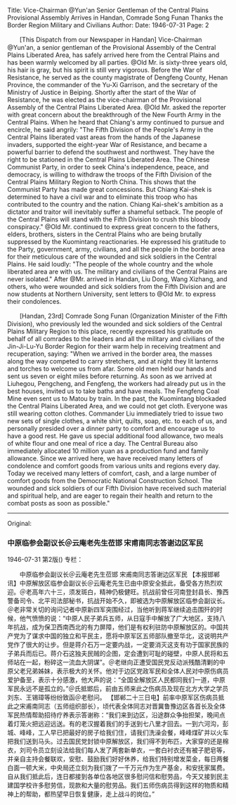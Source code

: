 Title: Vice-Chairman @Yun'an Senior Gentleman of the Central Plains Provisional Assembly Arrives in Handan, Comrade Song Funan Thanks the Border Region Military and Civilians
Author:
Date: 1946-07-31
Page: 2

　　[This Dispatch from our Newspaper in Handan] Vice-Chairman @Yun'an, a senior gentleman of the Provisional Assembly of the Central Plains Liberated Area, has safely arrived here from the Central Plains and has been warmly welcomed by all parties. @Old Mr. is sixty-three years old, his hair is gray, but his spirit is still very vigorous. Before the War of Resistance, he served as the county magistrate of Dengfeng County, Henan Province, the commander of the Yu-Xi Garrison, and the secretary of the Ministry of Justice in Beiping. Shortly after the start of the War of Resistance, he was elected as the vice-chairman of the Provisional Assembly of the Central Plains Liberated Area. @Old Mr. asked the reporter with great concern about the breakthrough of the New Fourth Army in the Central Plains. When he heard that Chiang's army continued to pursue and encircle, he said angrily: "The Fifth Division of the People's Army in the Central Plains liberated vast areas from the hands of the Japanese invaders, supported the eight-year War of Resistance, and became a powerful barrier to defend the southwest and northwest. They have the right to be stationed in the Central Plains Liberated Area. The Chinese Communist Party, in order to seek China's independence, peace, and democracy, is willing to withdraw the troops of the Fifth Division of the Central Plains Military Region to North China. This shows that the Communist Party has made great concessions. But Chiang Kai-shek is determined to have a civil war and to eliminate this troop who has contributed to the country and the nation. Chiang Kai-shek's ambition as a dictator and traitor will inevitably suffer a shameful setback. The people of the Central Plains will stand with the Fifth Division to crush this bloody conspiracy." @Old Mr. continued to express great concern to the fathers, elders, brothers, sisters in the Central Plains who are being brutally suppressed by the Kuomintang reactionaries. He expressed his gratitude to the Party, government, army, civilians, and all the people in the border area for their meticulous care of the wounded and sick soldiers in the Central Plains. He said loudly: "The people of the whole country and the whole liberated area are with us. The military and civilians of the Central Plains are never isolated." After @Mr. arrived in Handan, Liu Dong, Wang Xizhang, and others, who were wounded and sick soldiers from the Fifth Division and are now students at Northern University, sent letters to @Old Mr. to express their condolences.

　　[Handan, 23rd] Comrade Song Funan (Organization Minister of the Fifth Division), who previously led the wounded and sick soldiers of the Central Plains Military Region to this place, recently expressed his gratitude on behalf of all comrades to the leaders and all the military and civilians of the Jin-Ji-Lu-Yu Border Region for their warm help in receiving treatment and recuperation, saying: "When we arrived in the border area, the masses along the way competed to carry stretchers, and at night they lit lanterns and torches to welcome us from afar. Some old men held our hands and sent us seven or eight miles before returning. As soon as we arrived at Liuhegou, Pengcheng, and Fengfeng, the workers had already put us in the best houses, invited us to take baths and have meals. The Fengfeng Coal Mine even sent us to Matou by train. In the past, the Kuomintang blockaded the Central Plains Liberated Area, and we could not get cloth. Everyone was still wearing cotton clothes. Commander Liu immediately tried to issue two new sets of single clothes, a white shirt, quilts, soap, etc. to each of us, and personally presided over a dinner party to comfort and encourage us to have a good rest. He gave us special additional food allowance, two meals of white flour and one meal of rice a day. The Central Bureau also immediately allocated 10 million yuan as a production fund and family allowance. Since we arrived here, we have received many letters of condolence and comfort goods from various units and regions every day. Today we received many letters of comfort, cash, and a large number of comfort goods from the Democratic National Construction School. The wounded and sick soldiers of our Fifth Division have received such material and spiritual help, and are eager to regain their health and return to the combat posts as soon as possible."



<hr /> 

Original: 


### 中原临参会副议长＠云庵老先生莅邯  宋甫南同志答谢边区军民

1946-07-31
第2版()
专栏：

　　中原临参会副议长＠云庵老先生莅邯
    宋甫南同志答谢边区军民
    【本报邯郸讯】中原解放区临参会副议长＠云庵老先生已由中原安全抵此，备受各方热烈欢迎。＠老高年六十三，须发斑白，精神仍极健旺。抗战前曾任河南登封县长、豫西警备司令、北平司法部秘书，抗战开始不久，即被选为中原解放区临参会副议长。＠老非常关切的询问记者中原新四军突围经过，当他听到蒋军继续追击围歼的时候，他气愤愤的说：“中原人民子弟兵五师，从日寇手中解放了广大地区，支持八年抗战，成为保卫西南西北的有力屏障，他们是有权利驻防中原解放区的。中国共产党为了谋求中国的独立和平民主，愿将中原军区五师部队撤至华北，这说明共产党作了很大的让步。但是蒋介石万一定要内战，一定要消灭这支有功于国家民族的子弟兵而后已。蒋介石这独夫民贼的企图，定会遭到可耻的碰壁，中原人民将和五师站在一起，粉碎这一流血大阴谋”。＠老继向正遭受国民党反动派残酷清剿的中原父老兄弟姊妹，表示极大的关怀。他对于边区党政军民和全体人民对中原伤病员爱护备至，表示十分感激，他大声的说：“全国全解放区人民都同我们一道，中原军民永远不是孤立的。”＠氏抵邯后，前由五师来此之伤病员及现在北方大学之学员刘东、王锡璋等纷纷致函＠老慰问。
    【邯郸二十三日电】前率中原军区伤病员抵此之宋甫南同志（五师组织部长），顷代表全体同志对晋冀鲁豫边区各首长及全体军民热情帮助招待疗养表示答谢称：“我们来到边区，沿途群众争抬担架，晚间点着灯笼火把远迎远送。有的老汉握着我们的手送到七八里才回去。一到六河沟，彭城、峰峰，工人早已把最好的房子给我们住，请我们洗澡会餐，峰峰煤矿并以火车把我们送到马头。过去国民党封锁中原解放区，我们得不到布匹，大家穿的还是棉衣，刘司令员立刻设法给我们每人发了两套新单衣，一套白衬衣还有被子肥皂等，并亲自主持会餐联欢，安慰、鼓励我们好好休养，给我们特别增发菜金，每日两餐白面一顿大米，中央局还立刻为我们拨了一千万元作为生产基金，和安抚家属费。自从我们抵此后，连日都接到各单位各地区很多慰问信和慰劳品，今天又接到民主建国学校许多慰劳信，现款和大量的慰劳品。我们五师伤病员得到这样的物质和精神上的帮助，都热望早日恢复健康，走上战斗的岗位。”
